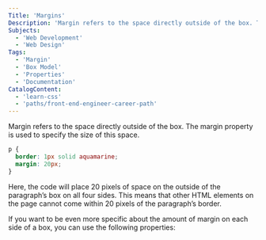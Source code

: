 ```yaml
---
Title: 'Margins'
Description: 'Margin refers to the space directly outside of the box. The margin property is used to specify the size of this space. css p { border: 1px solid aquamarine; margin: 20px; } '
Subjects:
  - 'Web Development'
  - 'Web Design'
Tags:
  - 'Margin'
  - 'Box Model'
  - 'Properties'
  - 'Documentation'
CatalogContent:
  - 'learn-css'
  - 'paths/front-end-engineer-career-path'
---
```


Margin refers to the space directly outside of the box. The margin property is used to specify the size of this space.

```css
p {
  border: 1px solid aquamarine;
  margin: 20px;
}
```

Here, the code will place 20 pixels of space on the outside of the paragraph’s box on all four sides. This means that other HTML elements on the page cannot come within 20 pixels of the paragraph’s border.

If you want to be even more specific about the amount of margin on each side of a box, you can use the following properties:
